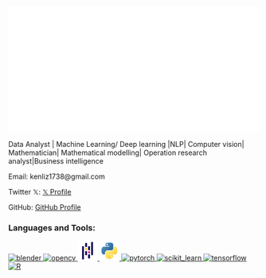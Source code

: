 ![ ](./ken.svg)
<html>
<body>
    <div class="container mt-5">
        <div class="row">
            <div class="col-md-4">
                <div class="profile-card">
                    <p>Data Analyst | Machine Learning/ Deep learning |NLP| Computer vision| Mathematician| Mathematical modelling| Operation research analyst|Business intelligence</p>
                    <p>Email: kenliz1738@gmail.com</p>
                    <p>Twitter 𝕏: <a href="https://x.com/kenliz1738?s=09">𝕏 Profile</a></p>
                    <p>GitHub: <a href="https://github.com/wambugu71">GitHub Profile</a></p>
                </div>
            </div>
        </div>
    </div>
</body>
</html>

  <h3 align="left">Languages and Tools:</h3>
<p align="left"> <a href="https://www.blender.org/" target="_blank" rel="noreferrer"> <img src="https://download.blender.org/branding/community/blender_community_badge_white.svg" alt="blender" width="40" height="40"/> </a> <a href="https://opencv.org/" target="_blank" rel="noreferrer"> <img src="https://www.vectorlogo.zone/logos/opencv/opencv-icon.svg" alt="opencv" width="40" height="40"/> </a> <a href="https://pandas.pydata.org/" target="_blank" rel="noreferrer"> <img src="https://raw.githubusercontent.com/devicons/devicon/2ae2a900d2f041da66e950e4d48052658d850630/icons/pandas/pandas-original.svg" alt="pandas" width="40" height="40"/> </a> <a href="https://www.python.org" target="_blank" rel="noreferrer"> <img src="https://raw.githubusercontent.com/devicons/devicon/master/icons/python/python-original.svg" alt="python" width="40" height="40"/> </a> <a href="https://pytorch.org/" target="_blank" rel="noreferrer"> <img src="https://www.vectorlogo.zone/logos/pytorch/pytorch-icon.svg" alt="pytorch" width="40" height="40"/> </a> <a href="https://scikit-learn.org/" target="_blank" rel="noreferrer"> <img src="https://upload.wikimedia.org/wikipedia/commons/0/05/Scikit_learn_logo_small.svg" alt="scikit_learn" width="40" height="40"/> </a> <a href="https://www.tensorflow.org" target="_blank" rel="noreferrer"> <img src="https://www.vectorlogo.zone/logos/tensorflow/tensorflow-icon.svg" alt="tensorflow" width="40" height="40"/> 
<img 
  src ="https://www.flaticon.com/free-icon/r_2103665"
  alt="R"
  width="40" height="40" />
</a> </p>

